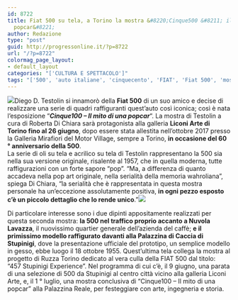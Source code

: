 ```yaml
---
id: 8722
title: Fiat 500 su tela, a Torino la mostra &#8220;Cinque500 &#8211; il mito di una
  popcar&#8221;
author: Redazione
type: "post"
guid: http://progressonline.it/?p=8722
url: "/?p=8722"
colormag_page_layout:
- default_layout
categories: "['CULTURA E SPETTACOLO']"
tags: "['500', 'auto italiane', 'cinquecento', 'FIAT', 'Fiat 500', 'mostra fiat 500', 'mostra torino', 'mostre Torino']"
---
```


![](https://progressonline.it/wp-content/uploads/2018/05/37161ace0d2f98d9e90b2e227e64ebe6_XL-300x228.jpg)Diego D. Testolin si innamorò della **Fiat 500** di un suo amico e decise di realizzare una serie di quadri raffiguranti quest’auto così iconica; così è nata l’esposizione “***Cinque100 – Il mito di una popcar***“. La mostra di Testolin a cura di Roberta Di Chiara sarà protagonista alla galleria **Liconi Arte di Torino fino al 26 giugno**, dopo essere stata allestita nell’ottobre 2017 presso la Galleria Mirafiori del Motor Village, sempre a Torino, **in occasione del 60 ° anniversario della 500**.  
La serie di oli su tela e acrilico su tela di Testolin rappresentano la 500 sia nella sua versione originale, risalente al 1957, che in quella moderna, tutte raffigurazioni con un forte sapore “pop”. “Ma, a differenza di quanto accadeva nella pop art originale, nella serialità della memoria wahroliana”, spiega Di Chiara, “la serialità che è rappresentata in questa mostra personale ha un’eccezione assolutamente positiva, **in ogni pezzo esposto c’è un piccolo dettaglio che lo rende unico**.”![](https://progressonline.it/wp-content/uploads/2018/05/TESTOLIN_Taormina-80x100-acrilico-su-tela-1-300x243.jpg)

Di particolare interesse sono i due dipinti appositamente realizzati per questa seconda mostra: **la 500 nel traffico proprio accanto a Nuvola Lavazza**, il nuovissimo quartier generale dell’azienda del caffè; **e il primissimo modello raffigurato davanti alla Palazzina di Caccia di Stupinigi**, dove la presentazione ufficiale del prototipo, un semplice modello in gesso, ebbe luogo il 18 ottobre 1955. Quest’ultima tela collega la mostra al progetto di Ruzza Torino dedicato al vera culla della FIAT 500 dal titolo: “457 Stupinigi Experience”. Nel programma di cui c’è, il 9 giugno, una parata di una selezione di 500 da Stupinigi al centro città vicino alla galleria Liconi Arte, e, il 1 ° luglio, una mostra conclusiva di “Cinque100 – Il mito di una popcar” alla Palazzina Reale, per festeggiare con arte, ingegneria e storia.